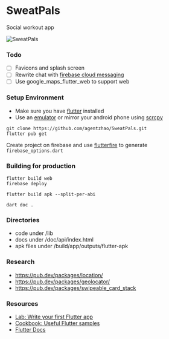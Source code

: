 # SweatPals

Social workout app

![SweatPals](https://user-images.githubusercontent.com/20024592/230425908-805d7fcf-f5f5-4414-81d3-c5e300d27424.png)

### Todo

- [ ] Favicons and splash screen
- [ ] Rewrite chat with [firebase cloud messaging](https://firebase.google.com/docs/cloud-messaging/)
- [ ] Use google_maps_flutter_web to support web

### Setup Environment

- Make sure you have [flutter](https://docs.flutter.dev/get-started/install) installed
- Use an [emulator](https://developer.android.com/studio/index.html#command-tools) or mirror your android phone using [scrcpy](https://github.com/Genymobile/scrcpy)

```
git clone https://github.com/agentzhao/SweatPals.git
flutter pub get
```

Create project on firebase and use [flutterfire](https://firebase.flutter.dev/docs/cli/) to generate `firebase_options.dart`

### Building for production

```
flutter build web
firebase deploy

flutter build apk --split-per-abi

dart doc .
```

### Directories

- code under /lib
- docs under /doc/api/index.html
- apk files under /build/app/outputs/flutter-apk

### Research

- https://pub.dev/packages/location/
- https://pub.dev/packages/geolocator/
- https://pub.dev/packages/swipeable_card_stack

### Resources

- [Lab: Write your first Flutter app](https://docs.flutter.dev/get-started/codelab)
- [Cookbook: Useful Flutter samples](https://docs.flutter.dev/cookbook)
- [Flutter Docs](https://docs.flutter.dev/)
